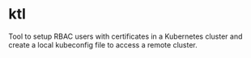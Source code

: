 # ktl
Tool to setup RBAC users with certificates in a Kubernetes cluster and create a local kubeconfig file to access a remote cluster.


